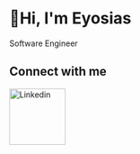 # 👋Hi, I'm Eyosias
Software Engineer
## Connect with me
<a href="https://www.linkedin.com/in/iyosinator/">
  <img src="https://upload.wikimedia.org/wikipedia/commons/c/ca/LinkedIn_logo_initials.png" alt="Linkedin" width="100" height="100">
</a>



